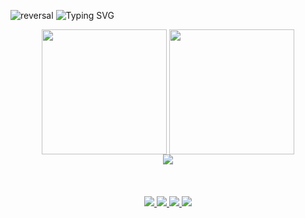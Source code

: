 ![reversal](https://capsule-render.vercel.app/api?type=waving&reversal=true&&color=0:808080,100:000080) 
![Typing SVG](https://readme-typing-svg.herokuapp.com/?font=Anek+Devanagari&weight=600&color=090f55&size=35&center=true&vCenter=true&width=1000&lines=Hello+there:%29;I'm+Lunz;Welcome!+:%29)

<div align="center">
<img height=200 align="center" src="https://github-readme-stats.vercel.app/api?username=lunzjoao&show_icons=true&theme=tokyonight&hide_border=true" />
<img height=200 align="center" src="https://github-readme-stats.vercel.app/api/top-langs?username=anuraghazra&layout=compact&langs_count=8&card_width=320&theme=tokyonight&hide_border=true" />
</div>
<div align="center">
<a href="https://skillicons.dev">
<img src="https://skillicons.dev/icons?i=java,kotlin,py,nodejs,react,aws,docker,git,bash" />
</div>
<br>
<br>
<br>
  <div display: inline-block, align="center">
  <a href="https://twitter.com/joaoplunz" target="_blank">
    <img src="https://skillicons.dev/icons?i=twitter" />
  <a href="https://discordapp.com/users/lunzjoao" target="_blank">
    <img src="https://skillicons.dev/icons?i=discord" />
  <a href="mailto:lunzjoao@gmail.com" target="_blank">
    <img src="https://skillicons.dev/icons?i=gmail" />
  <a href="https://linkedin.com/in/joaopedrolunz" target="_blank">
    <img src="https://skillicons.dev/icons?i=linkedin" />
  </div>
  
